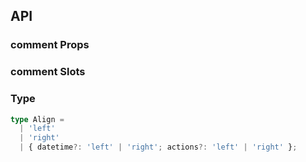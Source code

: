 ## API

### comment Props

<field-table :data="commentProps"/>

### comment Slots

<field-table :data="commentSlots" type="slots"/>

### Type

```typescript
type Align =
  | 'left'
  | 'right'
  | { datetime?: 'left' | 'right'; actions?: 'left' | 'right' };
```

<script setup>
import { ref } from 'vue';

const commentProps = ref([
  {
    name: 'author',
    desc: '作者名',
    type: 'string',
    value: '-',
  },
  {
    name: 'avatar',
    desc: '头像',
    type: 'string',
    value: '-',
  },
  {
    name: 'content',
    desc: '评论内容',
    type: 'string',
    value: '-',
  },
  {
    name: 'datetime',
    desc: '时间描述',
    type: 'string',
    value: '-',
  },
  {
    name: 'align',
    desc: '靠左/靠右 展示 datetime 和 actions',
    type: 'Align',
    value: "'left'",
  },
]);

const commentSlots = ref([
  {
    name: 'avatar',
    desc: '头像',
    type: '-',
    value: '-',
  },
  {
    name: 'author',
    desc: '作者',
    type: '-',
    value: '-',
  },
  {
    name: 'datetime',
    desc: '时间描述',
    type: '-',
    value: '-',
  },
  {
    name: 'content',
    desc: '评论内容',
    type: '-',
    value: '-',
  },
  {
    name: 'actions',
    desc: '操作列表',
    type: '-',
    value: '-',
  },
]);
</script>
